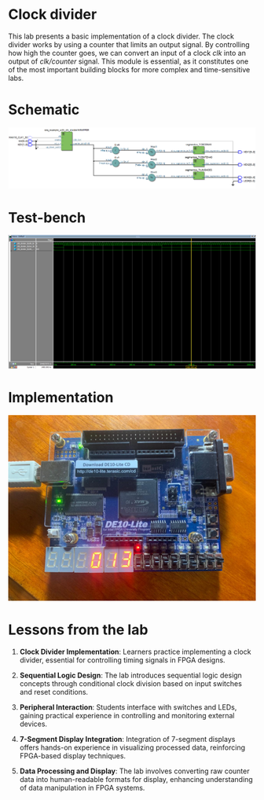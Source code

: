 # Clock divider

This lab presents a basic implementation of a clock divider. The clock divider works by using a counter that limits an output signal. By controlling how high the counter goes, we can convert an input of a clock _clk_ into an output of _clk/counter_ signal. This module is essential, as it constitutes one of the most important building blocks for more complex and time-sensitive labs.

# Schematic
![alt text](RTL_schematic.png)

# Test-bench
![alt text](testbench.png)

# Implementation
![alt text](implementation.jpg)

# Lessons from the lab
1. **Clock Divider Implementation**: Learners practice implementing a clock divider, essential for controlling timing signals in FPGA designs.

2. **Sequential Logic Design**: The lab introduces sequential logic design concepts through conditional clock division based on input switches and reset conditions.

3. **Peripheral Interaction**: Students interface with switches and LEDs, gaining practical experience in controlling and monitoring external devices.

4. **7-Segment Display Integration**: Integration of 7-segment displays offers hands-on experience in visualizing processed data, reinforcing FPGA-based display techniques.

5. **Data Processing and Display**: The lab involves converting raw counter data into human-readable formats for display, enhancing understanding of data manipulation in FPGA systems.
